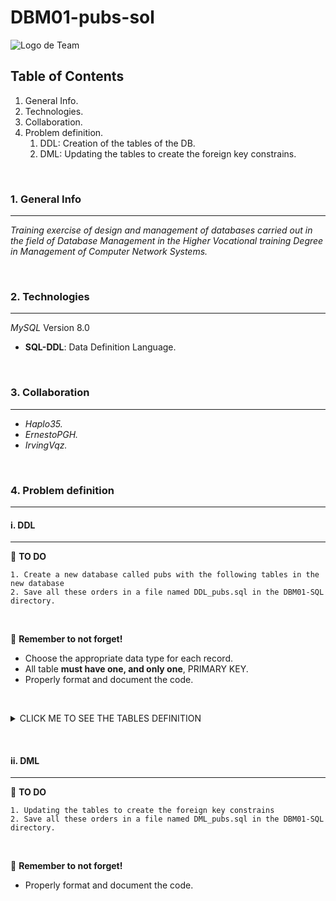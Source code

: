 # DBM01-pubs-sol

![Logo de Team](https://github.com/ana-polo/DBM01-pubs/blob/main/DBM.gif "Team logo")

## Table of Contents

1. General Info.
2. Technologies.
3. Collaboration.
4. Problem definition.
    1. DDL: Creation of the tables of the DB.
    2. DML: Updating the tables to create the foreign key constrains.

&nbsp;

### 1. General Info

***
*Training exercise of design and management of databases carried out in the field of Database Management in the Higher Vocational training Degree in Management of Computer Network Systems.*

&nbsp;

### 2. Technologies

***
*MySQL* Version 8.0

- **SQL-DDL**: Data Definition Language.

&nbsp;

### 3. Collaboration

***

- *Haplo35.*
- *ErnestoPGH.*
- *IrvingVqz.*

&nbsp;

### 4. Problem definition

***

#### i. DDL

***

📝 **TO DO**

    1. Create a new database called pubs with the following tables in the new database
    2. Save all these orders in a file named DDL_pubs.sql in the DBM01-SQL directory.

&nbsp;

👀 **Remember to not forget!**

- Choose the appropriate data type for each record.
- All table **must have one, and only one**, PRIMARY KEY.
- Properly format and document the code.

&nbsp;
<details>
    <summary>CLICK ME TO SEE THE TABLES DEFINITION</summary>

<br />

##### PUBS

        - id_pub IDENTIFIER. 
        - pub_name 
        - address 
        - cif
        - first_day
        - time_open
        - post_code 
        - town
  
##### PUB_OWNWER  

        - id_nif IDENTIFIER.
        - owner_name
        - address
        - pub

##### EMPLOYER

        - id_nif IDENTIFIER.
        - employer_name
        - address

##### TOWN

        - id_town IDENTIFIER.
        - name

##### PRODUCT  

        - id_product IDENTIFIER.
        - stock      
        - price 
        - fk_id_pub

##### PUB_EMPLOYER  

        - fk_id_pub IDENTIFIER.       
        - id_employer IDENTIFIER.
        - role

</details>

&nbsp;
&nbsp;

#### ii. DML

***

📝 **TO DO**

    1. Updating the tables to create the foreign key constrains
    2. Save all these orders in a file named DML_pubs.sql in the DBM01-SQL directory.

&nbsp;

👀 **Remember to not forget!**

- Properly format and document the code.
